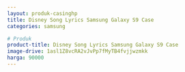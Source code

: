 ```yaml
---
layout: produk-casinghp
title: Disney Song Lyrics Samsung Galaxy S9 Case
categories: samsung

# Produk
product-title: Disney Song Lyrics Samsung Galaxy S9 Case
image-drive: 1asl1Z8vcRA2vJvPp7fMyTB4fvjjwzmkk
harga: 90000
---
```


